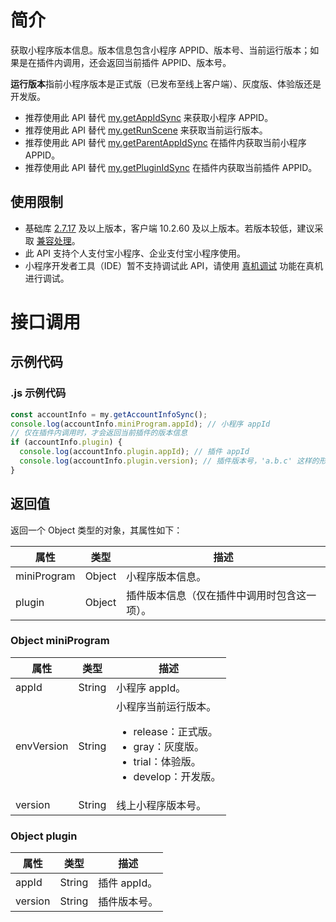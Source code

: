 # 简介

获取小程序版本信息。版本信息包含小程序 APPID、版本号、当前运行版本；如果是在插件内调用，还会返回当前插件 APPID、版本号。

**运行版本**指前小程序版本是正式版（已发布至线上客户端）、灰度版、体验版还是开发版。

- 推荐使用此 API 替代 [my.getAppIdSync](https://opendocs.alipay.com/mini/api/gazkkm) 来获取小程序 APPID。
- 推荐使用此 API 替代 [my.getRunScene](https://opendocs.alipay.com/mini/api/runscene) 来获取当前运行版本。
- 推荐使用此 API 替代 [my.getParentAppIdSync](https://opendocs.alipay.com/mini/plugin/xf7fya) 在插件内获取当前小程序 APPID。
- 推荐使用此 API 替代 [my.getPluginIdSync](https://opendocs.alipay.com/mini/02v9ao) 在插件内获取当前插件 APPID。

## 使用限制

- 基础库 [2.7.17](https://opendocs.alipay.com/mini/framework/lib-upgrade-v2) 及以上版本，客户端 10.2.60 及以上版本。若版本较低，建议采取 [兼容处理](https://opendocs.alipay.com/mini/framework/compatibility)。
- 此 API 支持个人支付宝小程序、企业支付宝小程序使用。
- 小程序开发者工具（IDE）暂不支持调试此 API，请使用 [真机调试](https://opendocs.alipay.com/mini/ide/remote-debug) 功能在真机进行调试。

# 接口调用

## 示例代码

### .js 示例代码

```javascript
const accountInfo = my.getAccountInfoSync();
console.log(accountInfo.miniProgram.appId); // 小程序 appId
// 仅在插件内调用时，才会返回当前插件的版本信息
if (accountInfo.plugin) {
  console.log(accountInfo.plugin.appId); // 插件 appId
  console.log(accountInfo.plugin.version); // 插件版本号，'a.b.c' 这样的形式
}
```

## 返回值

返回一个 Object 类型的对象，其属性如下：

| **属性**    | **类型** | **描述**                                     |
| ----------- | -------- | -------------------------------------------- |
| miniProgram | Object   | 小程序版本信息。                             |
| plugin      | Object   | 插件版本信息（仅在插件中调用时包含这一项）。 |

### Object miniProgram

| **属性** | **类型** | **描述** |
| --- | --- | --- |
| appId | String | 小程序 appId。 |
| envVersion | String | 小程序当前运行版本。<br /><ul><li>release：正式版。</li><li>gray：灰度版。</li><li>trial：体验版。</li><li>develop：开发版。</li></ul> |
| version | String | 线上小程序版本号。 |

### Object plugin

| **属性** | **类型** | **描述**     |
| -------- | -------- | ------------ |
| appId    | String   | 插件 appId。 |
| version  | String   | 插件版本号。 |
